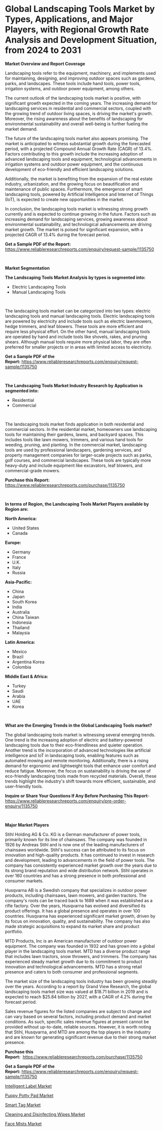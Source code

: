 <p><h1>Global Landscaping Tools Market by Types, Applications, and Major Players, with Regional Growth Rate Analysis and Development Situation, from 2024 to 2031</h1></p><p><strong>Market Overview and Report Coverage</strong></p>
<p><p>Landscaping tools refer to the equipment, machinery, and implements used for maintaining, designing, and improving outdoor spaces such as gardens, parks, and landscapes. These tools include hand tools, power tools, irrigation systems, and outdoor power equipment, among others.</p><p>The current outlook of the landscaping tools market is positive, with significant growth expected in the coming years. The increasing demand for landscaping services in residential and commercial sectors, coupled with the growing trend of outdoor living spaces, is driving the market's growth. Moreover, the rising awareness about the benefits of landscaping for environmental sustainability and overall well-being is further fueling the market demand.</p><p>The future of the landscaping tools market also appears promising. The market is anticipated to witness substantial growth during the forecasted period, with a projected Compound Annual Growth Rate (CAGR) of 13.4%. Factors contributing to this growth include the increasing adoption of advanced landscaping tools and equipment, technological advancements in irrigation systems and outdoor power equipment, and the continuous development of eco-friendly and efficient landscaping solutions.</p><p>Additionally, the market is benefiting from the expansion of the real estate industry, urbanization, and the growing focus on beautification and maintenance of public spaces. Furthermore, the emergence of smart landscaping tools, powered by Artificial Intelligence and Internet of Things (IoT), is expected to create new opportunities in the market.</p><p>In conclusion, the landscaping tools market is witnessing strong growth currently and is expected to continue growing in the future. Factors such as increasing demand for landscaping services, growing awareness about environmental sustainability, and technological advancements are driving market growth. The market is poised for significant expansion, with a projected CAGR of 13.4% during the forecast period.</p></p>
<p><strong>Get a Sample PDF of the Report:</strong> <a href="https://www.reliableresearchreports.com/enquiry/request-sample/1135750">https://www.reliableresearchreports.com/enquiry/request-sample/1135750</a></p>
<p>&nbsp;</p>
<p><strong>Market Segmentation</strong></p>
<p><strong>The Landscaping Tools Market Analysis by types is segmented into:</strong></p>
<p><ul><li>Electric Landscaping Tools</li><li>Manual Landscaping Tools</li></ul></p>
<p>&nbsp;</p>
<p><p>The landscaping tools market can be categorized into two types: electric landscaping tools and manual landscaping tools. Electric landscaping tools are powered by electricity and include tools such as electric lawnmowers, hedge trimmers, and leaf blowers. These tools are more efficient and require less physical effort. On the other hand, manual landscaping tools are operated by hand and include tools like shovels, rakes, and pruning shears. Although manual tools require more physical labor, they are often preferred for smaller projects or in areas with limited access to electricity.</p></p>
<p><strong>Get a Sample PDF of the Report:</strong>&nbsp;<a href="https://www.reliableresearchreports.com/enquiry/request-sample/1135750">https://www.reliableresearchreports.com/enquiry/request-sample/1135750</a></p>
<p>&nbsp;</p>
<p><strong>The Landscaping Tools Market Industry Research by Application is segmented into:</strong></p>
<p><ul><li>Residential</li><li>Commercial</li></ul></p>
<p>&nbsp;</p>
<p><p>The landscaping tools market finds application in both residential and commercial sectors. In the residential market, homeowners use landscaping tools for maintaining their gardens, lawns, and backyard spaces. This includes tools like lawn mowers, trimmers, and various hand tools for weeding, pruning, and planting. In the commercial market, landscaping tools are used by professional landscapers, gardening services, and property management companies for larger-scale projects such as parks, golf courses, and commercial landscapes. These tools are typically more heavy-duty and include equipment like excavators, leaf blowers, and commercial-grade mowers.</p></p>
<p><strong>Purchase this Report:</strong>&nbsp; <a href="https://www.reliableresearchreports.com/purchase/1135750">https://www.reliableresearchreports.com/purchase/1135750</a></p>
<p>&nbsp;</p>
<p><strong>In terms of Region, the Landscaping Tools Market Players available by Region are:</strong></p>
<p>
    <p> <strong> North America: </strong>
        <ul>
            <li>United States</li>
            <li>Canada</li>
        </ul>
        </p> 
    <p> <strong> Europe: </strong>
        <ul>
            <li>Germany</li>
            <li>France</li>
            <li>U.K.</li>
            <li>Italy</li>
            <li>Russia</li>
        </ul>
        </p> 
    <p> <strong> Asia-Pacific: </strong>
        <ul>
            <li>China</li>
            <li>Japan</li>
            <li>South Korea</li>
            <li>India</li>
            <li>Australia</li>
            <li>China Taiwan</li>
            <li>Indonesia</li>
            <li>Thailand</li>
            <li>Malaysia</li>
        </ul>
        </p> 
    <p> <strong> Latin America: </strong>
        <ul>
            <li>Mexico</li>
            <li>Brazil</li>
            <li>Argentina Korea</li>
            <li>Colombia</li>
        </ul>
        </p> 
    <p> <strong> Middle East & Africa: </strong>
        <ul>
            <li>Turkey</li>
            <li>Saudi</li>
            <li>Arabia</li>
            <li>UAE</li>
            <li>Korea</li>
        </ul>
    </p>
    </p>
<p>&nbsp;</p>
<p><strong>What are the Emerging Trends in the Global Landscaping Tools market?</strong></p>
<p><p>The global landscaping tools market is witnessing several emerging trends. One trend is the increasing adoption of electric and battery-powered landscaping tools due to their eco-friendliness and quieter operation. Another trend is the incorporation of advanced technologies like artificial intelligence and IoT in landscaping tools, enabling features such as automated mowing and remote monitoring. Additionally, there is a rising demand for ergonomic and lightweight tools that enhance user comfort and reduce fatigue. Moreover, the focus on sustainability is driving the use of eco-friendly landscaping tools made from recycled materials. Overall, these trends highlight the industry's shift towards more efficient, sustainable, and user-friendly tools.</p></p>
<p><strong>Inquire or Share Your Questions If Any Before Purchasing This Report</strong>- <a href="https://www.reliableresearchreports.com/enquiry/pre-order-enquiry/1135750">https://www.reliableresearchreports.com/enquiry/pre-order-enquiry/1135750</a></p>
<p>&nbsp;</p>
<p><strong>Major Market Players</strong></p>
<p><p>Stihl Holding AG & Co. KG is a German manufacturer of power tools, primarily known for its line of chainsaws. The company was founded in 1926 by Andreas Stihl and is now one of the leading manufacturers of chainsaws worldwide. Stihl's success can be attributed to its focus on innovation and high-quality products. It has continued to invest in research and development, leading to advancements in the field of power tools. The company has consistently experienced market growth over the years due to its strong brand reputation and wide distribution network. Stihl operates in over 160 countries and has a strong presence in both professional and consumer markets.</p><p>Husqvarna AB is a Swedish company that specializes in outdoor power products, including chainsaws, lawn mowers, and garden tractors. The company's roots can be traced back to 1689 when it was established as a rifle factory. Over the years, Husqvarna has evolved and diversified its product offerings. It has a global presence and operates in over 100 countries. Husqvarna has experienced significant market growth, driven by its focus on innovation, quality, and sustainability. The company has also made strategic acquisitions to expand its market share and product portfolio.</p><p>MTD Products, Inc is an American manufacturer of outdoor power equipment. The company was founded in 1932 and has grown into a global player in the landscaping tools market. MTD has a diverse product range that includes lawn tractors, snow throwers, and trimmers. The company has experienced steady market growth due to its commitment to product innovation and technological advancements. MTD has a strong retail presence and caters to both consumer and professional segments.</p><p>The market size of the landscaping tools industry has been growing steadily over the years. According to a report by Grand View Research, the global landscaping tools market size was valued at $18.71 billion in 2019 and is expected to reach $25.84 billion by 2027, with a CAGR of 4.2% during the forecast period.</p><p>Sales revenue figures for the listed companies are subject to change and can vary based on several factors, including product demand and market conditions. As such, specific sales revenue figures at present cannot be provided without up-to-date, reliable sources. However, it is worth noting that Stihl, Husqvarna, and MTD are among the top players in the industry and are known for generating significant revenue due to their strong market presence.</p></p>
<p><strong>Purchase this Report:</strong>&nbsp;&nbsp;<a href="https://www.reliableresearchreports.com/purchase/1135750">https://www.reliableresearchreports.com/purchase/1135750</a></p>
<p></p>
<p><strong>Get a Sample PDF of the Report:</strong>&nbsp;<a href="https://www.reliableresearchreports.com/enquiry/request-sample/1135750">https://www.reliableresearchreports.com/enquiry/request-sample/1135750</a></p>
<p><p><a href="https://github.com/antony131rp/Market-Research-Report-List-1/blob/main/intelligent-label-market.md">Intelligent Label Market</a></p><p><a href="https://github.com/bracarafogo/Market-Research-Report-List-1/blob/main/puppy-potty-pad-market.md">Puppy Potty Pad Market</a></p><p><a href="https://github.com/lababdou/Market-Research-Report-List-1/blob/main/smart-tag-market.md">Smart Tag Market</a></p><p><a href="https://github.com/elizabethdagraca/Market-Research-Report-List-1/blob/main/cleaning-and-disinfecting-wipes-market.md">Cleaning and Disinfecting Wipes Market</a></p><p><a href="https://github.com/khayangel/Market-Research-Report-List-1/blob/main/face-mists-market.md">Face Mists Market</a></p></p>
